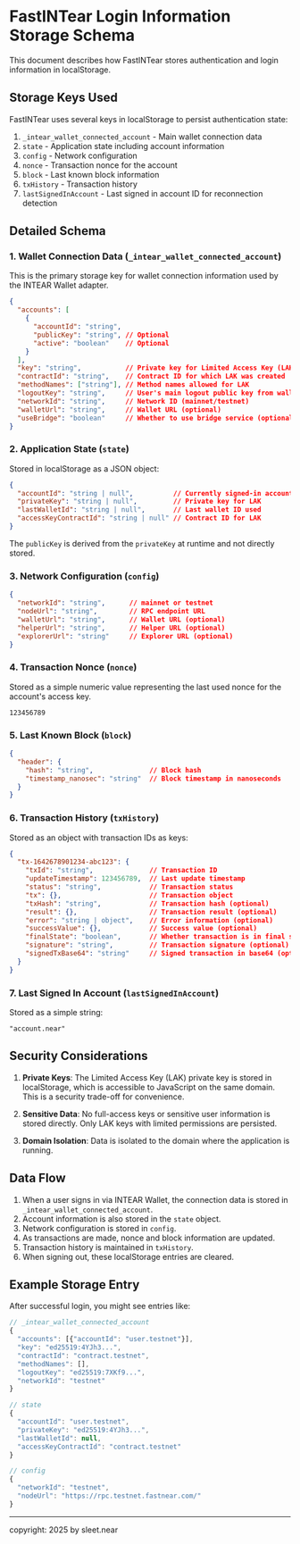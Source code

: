 # FastINTear Login Information Storage Schema

This document describes how FastINTear stores authentication and login information in localStorage.

## Storage Keys Used

FastINTear uses several keys in localStorage to persist authentication state:

1. `_intear_wallet_connected_account` - Main wallet connection data
2. `state` - Application state including account information
3. `config` - Network configuration
4. `nonce` - Transaction nonce for the account
5. `block` - Last known block information
6. `txHistory` - Transaction history
7. `lastSignedInAccount` - Last signed in account ID for reconnection detection

## Detailed Schema

### 1. Wallet Connection Data (`_intear_wallet_connected_account`)

This is the primary storage key for wallet connection information used by the INTEAR Wallet adapter.

```json
{
  "accounts": [
    {
      "accountId": "string",
      "publicKey": "string", // Optional
      "active": "boolean"    // Optional
    }
  ],
  "key": "string",           // Private key for Limited Access Key (LAK)
  "contractId": "string",    // Contract ID for which LAK was created
  "methodNames": ["string"], // Method names allowed for LAK
  "logoutKey": "string",     // User's main logout public key from wallet
  "networkId": "string",     // Network ID (mainnet/testnet)
  "walletUrl": "string",     // Wallet URL (optional)
  "useBridge": "boolean"     // Whether to use bridge service (optional)
}
```

### 2. Application State (`state`)

Stored in localStorage as a JSON object:

```json
{
  "accountId": "string | null",          // Currently signed-in account ID
  "privateKey": "string | null",         // Private key for LAK
  "lastWalletId": "string | null",       // Last wallet ID used
  "accessKeyContractId": "string | null" // Contract ID for LAK
}
```

The `publicKey` is derived from the `privateKey` at runtime and not directly stored.

### 3. Network Configuration (`config`)

```json
{
  "networkId": "string",      // mainnet or testnet
  "nodeUrl": "string",        // RPC endpoint URL
  "walletUrl": "string",      // Wallet URL (optional)
  "helperUrl": "string",      // Helper URL (optional)
  "explorerUrl": "string"     // Explorer URL (optional)
}
```

### 4. Transaction Nonce (`nonce`)

Stored as a simple numeric value representing the last used nonce for the account's access key.

```
123456789
```

### 5. Last Known Block (`block`)

```json
{
  "header": {
    "hash": "string",              // Block hash
    "timestamp_nanosec": "string"  // Block timestamp in nanoseconds
  }
}
```

### 6. Transaction History (`txHistory`)

Stored as an object with transaction IDs as keys:

```json
{
  "tx-1642678901234-abc123": {
    "txId": "string",              // Transaction ID
    "updateTimestamp": 123456789,  // Last update timestamp
    "status": "string",            // Transaction status
    "tx": {},                      // Transaction object
    "txHash": "string",            // Transaction hash (optional)
    "result": {},                  // Transaction result (optional)
    "error": "string | object",    // Error information (optional)
    "successValue": {},            // Success value (optional)
    "finalState": "boolean",       // Whether transaction is in final state
    "signature": "string",         // Transaction signature (optional)
    "signedTxBase64": "string"     // Signed transaction in base64 (optional)
  }
}
```

### 7. Last Signed In Account (`lastSignedInAccount`)

Stored as a simple string:

```
"account.near"
```

## Security Considerations

1. **Private Keys**: The Limited Access Key (LAK) private key is stored in localStorage, which is accessible to JavaScript on the same domain. This is a security trade-off for convenience.

2. **Sensitive Data**: No full-access keys or sensitive user information is stored directly. Only LAK keys with limited permissions are persisted.

3. **Domain Isolation**: Data is isolated to the domain where the application is running.

## Data Flow

1. When a user signs in via INTEAR Wallet, the connection data is stored in `_intear_wallet_connected_account`.
2. Account information is also stored in the `state` object.
3. Network configuration is stored in `config`.
4. As transactions are made, nonce and block information are updated.
5. Transaction history is maintained in `txHistory`.
6. When signing out, these localStorage entries are cleared.

## Example Storage Entry

After successful login, you might see entries like:

```javascript
// _intear_wallet_connected_account
{
  "accounts": [{"accountId": "user.testnet"}],
  "key": "ed25519:4YJh3...",
  "contractId": "contract.testnet",
  "methodNames": [],
  "logoutKey": "ed25519:7XKf9...",
  "networkId": "testnet"
}

// state
{
  "accountId": "user.testnet",
  "privateKey": "ed25519:4YJh3...",
  "lastWalletId": null,
  "accessKeyContractId": "contract.testnet"
}

// config
{
  "networkId": "testnet",
  "nodeUrl": "https://rpc.testnet.fastnear.com/"
}
```


---


copyright: 2025 by sleet.near